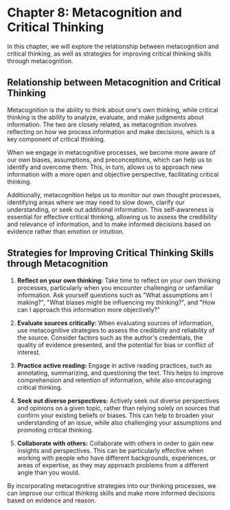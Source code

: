 Chapter 8: Metacognition and Critical Thinking
==============================================

In this chapter, we will explore the relationship between metacognition and critical thinking, as well as strategies for improving critical thinking skills through metacognition.

Relationship between Metacognition and Critical Thinking
--------------------------------------------------------

Metacognition is the ability to think about one's own thinking, while critical thinking is the ability to analyze, evaluate, and make judgments about information. The two are closely related, as metacognition involves reflecting on how we process information and make decisions, which is a key component of critical thinking.

When we engage in metacognitive processes, we become more aware of our own biases, assumptions, and preconceptions, which can help us to identify and overcome them. This, in turn, allows us to approach new information with a more open and objective perspective, facilitating critical thinking.

Additionally, metacognition helps us to monitor our own thought processes, identifying areas where we may need to slow down, clarify our understanding, or seek out additional information. This self-awareness is essential for effective critical thinking, allowing us to assess the credibility and relevance of information, and to make informed decisions based on evidence rather than emotion or intuition.

Strategies for Improving Critical Thinking Skills through Metacognition
-----------------------------------------------------------------------

1. **Reflect on your own thinking:** Take time to reflect on your own thinking processes, particularly when you encounter challenging or unfamiliar information. Ask yourself questions such as "What assumptions am I making?", "What biases might be influencing my thinking?", and "How can I approach this information more objectively?"

2. **Evaluate sources critically:** When evaluating sources of information, use metacognitive strategies to assess the credibility and reliability of the source. Consider factors such as the author's credentials, the quality of evidence presented, and the potential for bias or conflict of interest.

3. **Practice active reading:** Engage in active reading practices, such as annotating, summarizing, and questioning the text. This helps to improve comprehension and retention of information, while also encouraging critical thinking.

4. **Seek out diverse perspectives:** Actively seek out diverse perspectives and opinions on a given topic, rather than relying solely on sources that confirm your existing beliefs or biases. This can help to broaden your understanding of an issue, while also challenging your assumptions and promoting critical thinking.

5. **Collaborate with others:** Collaborate with others in order to gain new insights and perspectives. This can be particularly effective when working with people who have different backgrounds, experiences, or areas of expertise, as they may approach problems from a different angle than you would.

By incorporating metacognitive strategies into our thinking processes, we can improve our critical thinking skills and make more informed decisions based on evidence and reason.

